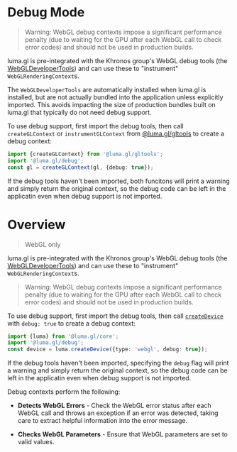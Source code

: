 # Debug Mode

> Warning: WebGL debug contexts impose a significant performance penalty (due to waiting for the GPU after each WebGL call to check error codes) and should not be used in production builds.

luma.gl is pre-integrated with the Khronos group's WebGL debug tools (the [WebGLDeveloperTools](https://github.com/KhronosGroup/WebGLDeveloperTools)) and can use these to "instrument" `WebGLRenderingContext`s.

The `WebGLDeveloperTools` are automatically installed when luma.gl is installed, but are not actually bundled into the application unless explicitly imported. This avoids impacting the size of production bundles built on luma.gl that typically do not need debug support.

To use debug support, first import the debug tools, then call `createGLContext` or `instrumentGLContext` from [@luma.gl/gltools](/docs/api-reference/gltools/context/context-api) to create a debug context:

```typescript
import {createGLContext} from '@luma.gl/gltools';
import '@luma.gl/debug';
const gl = createGLContext(gl, {debug: true});
```

If the debug tools haven't been imported, both funcitons will print a warning and simply return the original context, so the debug code can be left in the applicatin even when debug support is not imported.

# Overview

> WebGL only

luma.gl is pre-integrated with the Khronos group's WebGL debug tools (the [WebGLDeveloperTools](https://github.com/KhronosGroup/WebGLDeveloperTools)) and can use these to "instrument" `WebGLRenderingContext`s.

> Warning: WebGL debug contexts impose a significant performance penalty (due to waiting for the GPU after each WebGL call to check error codes) and should not be used in production builds.

To use debug support, first import the debug tools, then call [`createDevice`](/docs/api-reference/gltools/context/context-api) with `debug: true` to create a debug context:

```typescript
import {luma} from '@luma.gl/core';
import '@luma.gl/debug';
const device = luma.createDevice({type: 'webgl', debug: true});
```

If the debug tools haven't been imported, specifying the `debug` flag will print a warning and simply return the original context, so the debug code can be left in the applicatin even when debug support is not imported.

Debug contexts perform the following:

- **Detects WebGL Errors** - Check the WebGL error status after each WebGL call and throws an exception if an error was detected, taking care to extract helpful information into the error message.

- **Checks WebGL Parameters** - Ensure that WebGL parameters are set to valid values.

